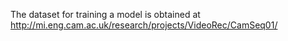 The dataset for training a model is obtained at http://mi.eng.cam.ac.uk/research/projects/VideoRec/CamSeq01/

